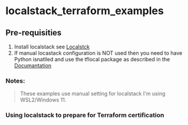 # localstack_terraform_examples

## Pre-requisities
1. Install localstack see [Localstck](https://app.localstack.cloud/getting-started)
2. If manual locastack configuration is NOT used then you need to have Python isnatlled and use the tflocal package as described in the [Documantation](https://docs.localstack.cloud/user-guide/integrations/terraform/#tflocal-wrapper-script)

### Notes:
> These examples use manual setting for localstack
> I'm using WSL2/Windows 11. 

### Using localstack to prepare for Terraform certification

